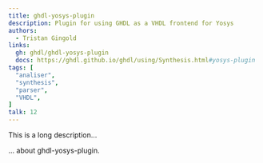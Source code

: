 ```yaml
---
title: ghdl-yosys-plugin
description: Plugin for using GHDL as a VHDL frontend for Yosys
authors:
  - Tristan Gingold
links:
  gh: ghdl/ghdl-yosys-plugin
  docs: https://ghdl.github.io/ghdl/using/Synthesis.html#yosys-plugin
tags: [
  "analiser",
  "synthesis",
  "parser",
  "VHDL",
]
talk: 12
---
```


This is a long description...
<!--more-->
... about ghdl-yosys-plugin.
